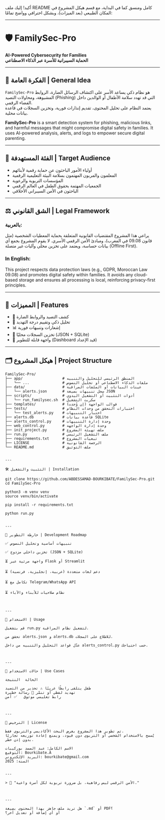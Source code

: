 أكيد! إليك ملف README كامل ومنسق كما في البداية، مع قسم هيكل المشروع في المكان الطبيعي (بعد الميزات)، وبشكل احترافي وواضح تمامًا:


---

# 🛡️ FamilySec-Pro

**AI-Powered Cybersecurity for Families**  
**الحماية السيبرانية للأسرة عبر الذكاء الاصطناعي**

---

## 🧭 الفكرة العامة | General Idea

`FamilySec-Pro` هو نظام ذكي يساعد الأسر على اكتشاف الرسائل الضارة، الروابط المشبوهة، ومحاولات التصيد (Phishing) التي قد تهدد سلامة الأطفال أو الوالدين داخل الفضاء الرقمي.  
يعتمد النظام على تحليل المحتوى، تقديم إنذارات فورية، وتخزين السجلات في قاعدة بيانات محلية.

**FamilySec-Pro** is a smart detection system for phishing, malicious links, and harmful messages that might compromise digital safety in families. It uses AI-powered analysis, alerts, and logs to empower secure digital parenting.

---

## 🎯 الفئة المستهدفة | Target Audience

- أولياء الأمور الباحثون عن حماية رقمية لأبنائهم  
- المعلمون والمربون المهتمون بسلامة البيئة التعليمية الرقمية  
- المؤسسات التربوية والرعوية  
- الجمعيات المهتمة بحقوق الطفل في العالم الرقمي  
- الباحثون في الأمن السيبراني الأخلاقي

---

## ⚖️ الشق القانوني | Legal Framework

### بالعربية:
يراعي هذا المشروع المقتضيات القانونية المتعلقة بحماية المعطيات الشخصية (مثل قانون 09.08 في المغرب)، ومبادئ الأمن الرقمي الأسري. لا يقوم المشروع بجمع أي بيانات حساسة، ويعتمد على تخزين محلي وآليات غير متصلة (Offline First).

### In English:
This project respects data protection laws (e.g., GDPR, Moroccan Law 09.08) and promotes digital safety within families. It avoids any cloud-based storage and ensures all processing is local, reinforcing privacy-first principles.

---

## 🚀 المميزات | Features

- 🔎 كشف التصيد والروابط الضارة  
- 🧠 تحليل ذكي وتقييم درجة التهديد  
- 📊 إشعارات وتنبيهات فورية  
- 💾 تخزين السجلات محليًا (JSON + SQLite)  
- 🧩 واجهة قابلة للتطوير (Dashboard قيد الإعداد)  

---

## 🗂️ هيكل المشروع | Project Structure

```plaintext
FamilySec-Pro/
├── app/                  # المنطق الرئيسي للتحليل والتنبيه
│   └── ...               # ملفات الذكاء الاصطناعي أو تحليل النصوص
├── data/                 # عينات البيانات أو الملفات المراقبة
│   └── alerts.json       # سجل تنبيهات بصيغة JSON
├── scripts/              # أدوات التثبيت أو التشغيل اليدوي
│   └── run_familysec.sh  # سكربت التشغيل
├── templates/            # قوالب الواجهة (إن وُجدت)
├── tests/                # اختبارات التحقق من وحدات النظام
│   └── test_alerts.py    # اختبار التنبيهات
├── alerts.db             # قاعدة بيانات SQLite
├── alerts_control.py     # وحدة إدارة التنبيهات
├── web_control.py        # وحدة إدارة الواجهة
├── init_project.py       # ملف تهيئة المشروع
├── run.py                # ملف التشغيل الرئيسي
├── requirements.txt      # تبعيات المشروع
├── LICENSE               # الرخصة القانونية
└── README.md             # ملف التوثيق


---

🛠️ التثبيت والتشغيل | Installation

git clone https://github.com/ABDESSAMAD-BOURKIBATE/FamilySec-Pro.git
cd FamilySec-Pro

python3 -m venv venv
source venv/bin/activate

pip install -r requirements.txt

python run.py


---

🔬 خارطة التطوير | Development Roadmap

✅ تنبيهات أساسية وتحليل النصوص

✅ تخزين داخلي مزدوج (JSON + SQLite)

⏳ واجهة مرئية عبر Flask أو Streamlit

⏳ دعم لغات متعددة (عربية، إنجليزية، فرنسية)

⏳ تكامل مع Telegram/WhatsApp API

⏳ نظام صلاحيات للأبناء والآباء



---

🧪 الاستخدام | Usage

قم بتشغيل run.py لتفعيل نظام المراقبة.

تحقق من alerts.json و alerts.db للاطلاع على السجلات.

عدّل قواعد التحليل والتنبيه من داخل alerts_control.py حسب احتياجك.



---

📌 حالات الاستخدام | Use Cases

الحالة	النتيجة

طفل يتلقى رابطًا غريبًا	⚠️ تحذير من التصيد
تهديد لفظي أو تنمّر	🚨 رسالة خطيرة
رابط تعليمي موثوق	✅ آمن



---

📜 الترخيص | License

تم تطوير هذا المشروع بغرض البحث الأكاديمي والتربوي فقط.
يُسمح بالاستخدام الشخصي أو التربوي دون قيود، ويمنع إعادة توزيعه تجاريًا بدون إذن خطي.

الاسم الكامل: عبد الصمد بوركيبات
التوقيع: Bourkibate.A
البريد الإلكتروني: bourkibate@gmail.com
السنة: 2025


---

> 💬 "الأمن الرقمي ليس رفاهية، بل ضرورة تربوية لكل أسرة واعية."



---

هل تريد ملف جاهز بهذا المحتوى بصيغة `.md` أو PDF؟  
أو أي إضافة أو تعديل آخر؟

